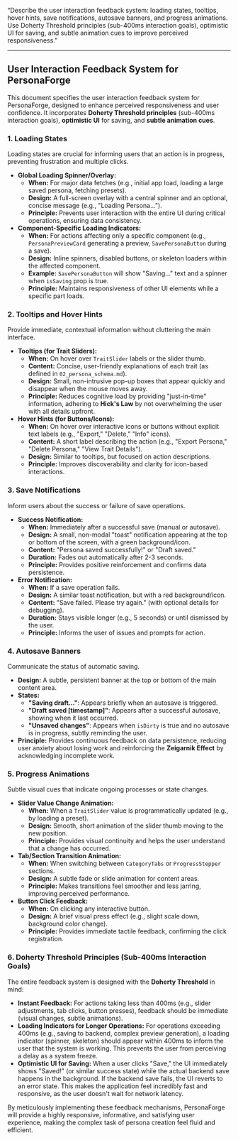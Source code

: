 “Describe the user interaction feedback system: loading states, tooltips, hover hints, save notifications, autosave banners, and progress animations. Use Doherty Threshold principles (sub-400ms interaction goals), optimistic UI for saving, and subtle animation cues to improve perceived responsiveness.”

---

## User Interaction Feedback System for PersonaForge

This document specifies the user interaction feedback system for PersonaForge, designed to enhance perceived responsiveness and user confidence. It incorporates **Doherty Threshold principles** (sub-400ms interaction goals), **optimistic UI** for saving, and **subtle animation cues**.

### 1. Loading States

Loading states are crucial for informing users that an action is in progress, preventing frustration and multiple clicks.

*   **Global Loading Spinner/Overlay:**
    *   **When:** For major data fetches (e.g., initial app load, loading a large saved persona, fetching presets).
    *   **Design:** A full-screen overlay with a central spinner and an optional, concise message (e.g., "Loading Persona...").
    *   **Principle:** Prevents user interaction with the entire UI during critical operations, ensuring data consistency.
*   **Component-Specific Loading Indicators:**
    *   **When:** For actions affecting only a specific component (e.g., `PersonaPreviewCard` generating a preview, `SavePersonaButton` during a save).
    *   **Design:** Inline spinners, disabled buttons, or skeleton loaders within the affected component.
    *   **Example:** `SavePersonaButton` will show "Saving..." text and a spinner when `isSaving` prop is true.
    *   **Principle:** Maintains responsiveness of other UI elements while a specific part loads.

### 2. Tooltips and Hover Hints

Provide immediate, contextual information without cluttering the main interface.

*   **Tooltips (for Trait Sliders):**
    *   **When:** On hover over `TraitSlider` labels or the slider thumb.
    *   **Content:** Concise, user-friendly explanations of each trait (as defined in `02_persona_schema.md`).
    *   **Design:** Small, non-intrusive pop-up boxes that appear quickly and disappear when the mouse moves away.
    *   **Principle:** Reduces cognitive load by providing "just-in-time" information, adhering to **Hick's Law** by not overwhelming the user with all details upfront.
*   **Hover Hints (for Buttons/Icons):**
    *   **When:** On hover over interactive icons or buttons without explicit text labels (e.g., "Export," "Delete," "Info" icons).
    *   **Content:** A short label describing the action (e.g., "Export Persona," "Delete Persona," "View Trait Details").
    *   **Design:** Similar to tooltips, but focused on action descriptions.
    *   **Principle:** Improves discoverability and clarity for icon-based interactions.

### 3. Save Notifications

Inform users about the success or failure of save operations.

*   **Success Notification:**
    *   **When:** Immediately after a successful save (manual or autosave).
    *   **Design:** A small, non-modal "toast" notification appearing at the top or bottom of the screen, with a green background/icon.
    *   **Content:** "Persona saved successfully!" or "Draft saved."
    *   **Duration:** Fades out automatically after 2-3 seconds.
    *   **Principle:** Provides positive reinforcement and confirms data persistence.
*   **Error Notification:**
    *   **When:** If a save operation fails.
    *   **Design:** A similar toast notification, but with a red background/icon.
    *   **Content:** "Save failed. Please try again." (with optional details for debugging).
    *   **Duration:** Stays visible longer (e.g., 5 seconds) or until dismissed by the user.
    *   **Principle:** Informs the user of issues and prompts for action.

### 4. Autosave Banners

Communicate the status of automatic saving.

*   **Design:** A subtle, persistent banner at the top or bottom of the main content area.
*   **States:**
    *   **"Saving draft..."**: Appears briefly when an autosave is triggered.
    *   **"Draft saved [timestamp]"**: Appears after a successful autosave, showing when it last occurred.
    *   **"Unsaved changes"**: Appears when `isDirty` is true and no autosave is in progress, subtly reminding the user.
*   **Principle:** Provides continuous feedback on data persistence, reducing user anxiety about losing work and reinforcing the **Zeigarnik Effect** by acknowledging incomplete work.

### 5. Progress Animations

Subtle visual cues that indicate ongoing processes or state changes.

*   **Slider Value Change Animation:**
    *   **When:** When a `TraitSlider` value is programmatically updated (e.g., by loading a preset).
    *   **Design:** Smooth, short animation of the slider thumb moving to the new position.
    *   **Principle:** Provides visual continuity and helps the user understand that a change has occurred.
*   **Tab/Section Transition Animation:**
    *   **When:** When switching between `CategoryTabs` or `ProgressStepper` sections.
    *   **Design:** A subtle fade or slide animation for content areas.
    *   **Principle:** Makes transitions feel smoother and less jarring, improving perceived performance.
*   **Button Click Feedback:**
    *   **When:** On clicking any interactive button.
    *   **Design:** A brief visual press effect (e.g., slight scale down, background color change).
    *   **Principle:** Provides immediate tactile feedback, confirming the click registration.

### 6. Doherty Threshold Principles (Sub-400ms Interaction Goals)

The entire feedback system is designed with the **Doherty Threshold** in mind:

*   **Instant Feedback:** For actions taking less than 400ms (e.g., slider adjustments, tab clicks, button presses), feedback should be immediate (visual changes, subtle animations).
*   **Loading Indicators for Longer Operations:** For operations exceeding 400ms (e.g., saving to backend, complex preview generation), a loading indicator (spinner, skeleton) should appear within 400ms to inform the user that the system is working. This prevents the user from perceiving a delay as a system freeze.
*   **Optimistic UI for Saving:** When a user clicks "Save," the UI immediately shows "Saved!" (or similar success state) while the actual backend save happens in the background. If the backend save fails, the UI reverts to an error state. This makes the application feel incredibly fast and responsive, as the user doesn't wait for network latency.

By meticulously implementing these feedback mechanisms, PersonaForge will provide a highly responsive, informative, and satisfying user experience, making the complex task of persona creation feel fluid and efficient.
